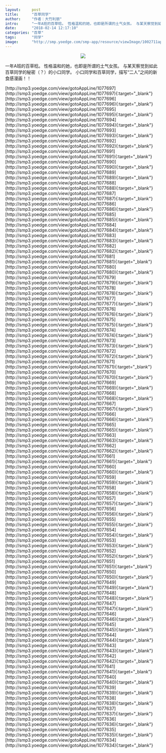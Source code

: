 ```yaml
---
layout:     post
title:      "百草同学"
author:     "作者：大竹利朋"
intro:      "一年A班的百草稔。 性格温和的她，也即是所谓的土气女孩。 与某天察觉到如此百草同学的秘密（？）的小口同学。 小口同学和百草同学，描写“二人”之间的新食感漫画！！"
date:       "2018-02-14 12:17:10"
categories: "百草"
tags:       "同学"
image:      "http://smp.yoedge.com/smp-app/resource/viewImage/1002711appline.png"
---
```

<div style="text-align: center">
<p><img src="http://smp.yoedge.com/smp-app/resource/viewImage/1002711appline.png"/></p>
</div>
<p class="post-meta">
<span>一年A班的百草稔。 性格温和的她，也即是所谓的土气女孩。 与某天察觉到如此百草同学的秘密（？）的小口同学。 小口同学和百草同学，描写“二人”之间的新食感漫画！！</span>
</p>
[http://smp3.yoedge.com/view/gotoAppLine/1077697](http://smp3.yoedge.com/view/gotoAppLine/1077697){:target="_blank"}
[http://smp3.yoedge.com/view/gotoAppLine/1077696](http://smp3.yoedge.com/view/gotoAppLine/1077696){:target="_blank"}
[http://smp3.yoedge.com/view/gotoAppLine/1077695](http://smp3.yoedge.com/view/gotoAppLine/1077695){:target="_blank"}
[http://smp3.yoedge.com/view/gotoAppLine/1077694](http://smp3.yoedge.com/view/gotoAppLine/1077694){:target="_blank"}
[http://smp3.yoedge.com/view/gotoAppLine/1077693](http://smp3.yoedge.com/view/gotoAppLine/1077693){:target="_blank"}
[http://smp3.yoedge.com/view/gotoAppLine/1077692](http://smp3.yoedge.com/view/gotoAppLine/1077692){:target="_blank"}
[http://smp3.yoedge.com/view/gotoAppLine/1077691](http://smp3.yoedge.com/view/gotoAppLine/1077691){:target="_blank"}
[http://smp3.yoedge.com/view/gotoAppLine/1077690](http://smp3.yoedge.com/view/gotoAppLine/1077690){:target="_blank"}
[http://smp3.yoedge.com/view/gotoAppLine/1077689](http://smp3.yoedge.com/view/gotoAppLine/1077689){:target="_blank"}
[http://smp3.yoedge.com/view/gotoAppLine/1077688](http://smp3.yoedge.com/view/gotoAppLine/1077688){:target="_blank"}
[http://smp3.yoedge.com/view/gotoAppLine/1077687](http://smp3.yoedge.com/view/gotoAppLine/1077687){:target="_blank"}
[http://smp3.yoedge.com/view/gotoAppLine/1077686](http://smp3.yoedge.com/view/gotoAppLine/1077686){:target="_blank"}
[http://smp3.yoedge.com/view/gotoAppLine/1077685](http://smp3.yoedge.com/view/gotoAppLine/1077685){:target="_blank"}
[http://smp3.yoedge.com/view/gotoAppLine/1077684](http://smp3.yoedge.com/view/gotoAppLine/1077684){:target="_blank"}
[http://smp3.yoedge.com/view/gotoAppLine/1077683](http://smp3.yoedge.com/view/gotoAppLine/1077683){:target="_blank"}
[http://smp3.yoedge.com/view/gotoAppLine/1077682](http://smp3.yoedge.com/view/gotoAppLine/1077682){:target="_blank"}
[http://smp3.yoedge.com/view/gotoAppLine/1077681](http://smp3.yoedge.com/view/gotoAppLine/1077681){:target="_blank"}
[http://smp3.yoedge.com/view/gotoAppLine/1077680](http://smp3.yoedge.com/view/gotoAppLine/1077680){:target="_blank"}
[http://smp3.yoedge.com/view/gotoAppLine/1077679](http://smp3.yoedge.com/view/gotoAppLine/1077679){:target="_blank"}
[http://smp3.yoedge.com/view/gotoAppLine/1077678](http://smp3.yoedge.com/view/gotoAppLine/1077678){:target="_blank"}
[http://smp3.yoedge.com/view/gotoAppLine/1077677](http://smp3.yoedge.com/view/gotoAppLine/1077677){:target="_blank"}
[http://smp3.yoedge.com/view/gotoAppLine/1077676](http://smp3.yoedge.com/view/gotoAppLine/1077676){:target="_blank"}
[http://smp3.yoedge.com/view/gotoAppLine/1077675](http://smp3.yoedge.com/view/gotoAppLine/1077675){:target="_blank"}
[http://smp3.yoedge.com/view/gotoAppLine/1077674](http://smp3.yoedge.com/view/gotoAppLine/1077674){:target="_blank"}
[http://smp3.yoedge.com/view/gotoAppLine/1077673](http://smp3.yoedge.com/view/gotoAppLine/1077673){:target="_blank"}
[http://smp3.yoedge.com/view/gotoAppLine/1077672](http://smp3.yoedge.com/view/gotoAppLine/1077672){:target="_blank"}
[http://smp3.yoedge.com/view/gotoAppLine/1077671](http://smp3.yoedge.com/view/gotoAppLine/1077671){:target="_blank"}
[http://smp3.yoedge.com/view/gotoAppLine/1077670](http://smp3.yoedge.com/view/gotoAppLine/1077670){:target="_blank"}
[http://smp3.yoedge.com/view/gotoAppLine/1077669](http://smp3.yoedge.com/view/gotoAppLine/1077669){:target="_blank"}
[http://smp3.yoedge.com/view/gotoAppLine/1077668](http://smp3.yoedge.com/view/gotoAppLine/1077668){:target="_blank"}
[http://smp3.yoedge.com/view/gotoAppLine/1077667](http://smp3.yoedge.com/view/gotoAppLine/1077667){:target="_blank"}
[http://smp3.yoedge.com/view/gotoAppLine/1077666](http://smp3.yoedge.com/view/gotoAppLine/1077666){:target="_blank"}
[http://smp3.yoedge.com/view/gotoAppLine/1077665](http://smp3.yoedge.com/view/gotoAppLine/1077665){:target="_blank"}
[http://smp3.yoedge.com/view/gotoAppLine/1077663](http://smp3.yoedge.com/view/gotoAppLine/1077663){:target="_blank"}
[http://smp3.yoedge.com/view/gotoAppLine/1077662](http://smp3.yoedge.com/view/gotoAppLine/1077662){:target="_blank"}
[http://smp3.yoedge.com/view/gotoAppLine/1077661](http://smp3.yoedge.com/view/gotoAppLine/1077661){:target="_blank"}
[http://smp3.yoedge.com/view/gotoAppLine/1077660](http://smp3.yoedge.com/view/gotoAppLine/1077660){:target="_blank"}
[http://smp3.yoedge.com/view/gotoAppLine/1077659](http://smp3.yoedge.com/view/gotoAppLine/1077659){:target="_blank"}
[http://smp3.yoedge.com/view/gotoAppLine/1077658](http://smp3.yoedge.com/view/gotoAppLine/1077658){:target="_blank"}
[http://smp3.yoedge.com/view/gotoAppLine/1077657](http://smp3.yoedge.com/view/gotoAppLine/1077657){:target="_blank"}
[http://smp3.yoedge.com/view/gotoAppLine/1077656](http://smp3.yoedge.com/view/gotoAppLine/1077656){:target="_blank"}
[http://smp3.yoedge.com/view/gotoAppLine/1077655](http://smp3.yoedge.com/view/gotoAppLine/1077655){:target="_blank"}
[http://smp3.yoedge.com/view/gotoAppLine/1077654](http://smp3.yoedge.com/view/gotoAppLine/1077654){:target="_blank"}
[http://smp3.yoedge.com/view/gotoAppLine/1077653](http://smp3.yoedge.com/view/gotoAppLine/1077653){:target="_blank"}
[http://smp3.yoedge.com/view/gotoAppLine/1077652](http://smp3.yoedge.com/view/gotoAppLine/1077652){:target="_blank"}
[http://smp3.yoedge.com/view/gotoAppLine/1077651](http://smp3.yoedge.com/view/gotoAppLine/1077651){:target="_blank"}
[http://smp3.yoedge.com/view/gotoAppLine/1077650](http://smp3.yoedge.com/view/gotoAppLine/1077650){:target="_blank"}
[http://smp3.yoedge.com/view/gotoAppLine/1077649](http://smp3.yoedge.com/view/gotoAppLine/1077649){:target="_blank"}
[http://smp3.yoedge.com/view/gotoAppLine/1077648](http://smp3.yoedge.com/view/gotoAppLine/1077648){:target="_blank"}
[http://smp3.yoedge.com/view/gotoAppLine/1077647](http://smp3.yoedge.com/view/gotoAppLine/1077647){:target="_blank"}
[http://smp3.yoedge.com/view/gotoAppLine/1077646](http://smp3.yoedge.com/view/gotoAppLine/1077646){:target="_blank"}
[http://smp3.yoedge.com/view/gotoAppLine/1077645](http://smp3.yoedge.com/view/gotoAppLine/1077645){:target="_blank"}
[http://smp3.yoedge.com/view/gotoAppLine/1077644](http://smp3.yoedge.com/view/gotoAppLine/1077644){:target="_blank"}
[http://smp3.yoedge.com/view/gotoAppLine/1077643](http://smp3.yoedge.com/view/gotoAppLine/1077643){:target="_blank"}
[http://smp3.yoedge.com/view/gotoAppLine/1077642](http://smp3.yoedge.com/view/gotoAppLine/1077642){:target="_blank"}
[http://smp3.yoedge.com/view/gotoAppLine/1077641](http://smp3.yoedge.com/view/gotoAppLine/1077641){:target="_blank"}
[http://smp3.yoedge.com/view/gotoAppLine/1077640](http://smp3.yoedge.com/view/gotoAppLine/1077640){:target="_blank"}
[http://smp3.yoedge.com/view/gotoAppLine/1077639](http://smp3.yoedge.com/view/gotoAppLine/1077639){:target="_blank"}
[http://smp3.yoedge.com/view/gotoAppLine/1077638](http://smp3.yoedge.com/view/gotoAppLine/1077638){:target="_blank"}
[http://smp3.yoedge.com/view/gotoAppLine/1077637](http://smp3.yoedge.com/view/gotoAppLine/1077637){:target="_blank"}
[http://smp3.yoedge.com/view/gotoAppLine/1077636](http://smp3.yoedge.com/view/gotoAppLine/1077636){:target="_blank"}
[http://smp3.yoedge.com/view/gotoAppLine/1077635](http://smp3.yoedge.com/view/gotoAppLine/1077635){:target="_blank"}
[http://smp3.yoedge.com/view/gotoAppLine/1077634](http://smp3.yoedge.com/view/gotoAppLine/1077634){:target="_blank"}


